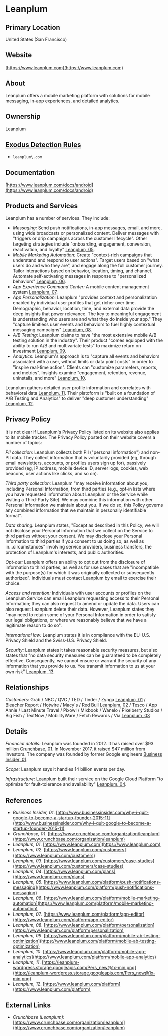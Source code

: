 # Leanplum

## Primary Location
United States (San Francisco)

## Website
[https://www.leanplum.com](https://www.leanplum.com)

## About
Leanplum offers a mobile marketing platform with solutions for mobile messaging, in-app experiences, and detailed analytics.

## Ownership
Leanplum

## [Exodus Detection Rules](https://exodus-privacy.eu.org)
* `leanplum\.com`

## Documentation
[https://www.leanplum.com/docs/android](https://www.leanplum.com/docs/android)

## Products and Services
Leanplum has a number of services. They include:

* _Messaging:_ Send push notifications, in-app messages, email, and more, using wide broadcasts or personalized content. Deliver messages with "triggers or drip campaigns across the customer lifecycle". Other targeting strategies include "onboarding, engagement, conversion, reactivation, and loyalty" [Leanplum, 05](https://www.leanplum.com/platform/push-notifications-messaging).
* _Mobile Marketing Automation:_ Create "context-rich campaigns that understand and respond to user actions". Target users based on "what users do and who they are", and engage along the full customer journey. Tailor interactions based on behavior, location, timing, and channel. Automate self-activating messages in response to "personalized behaviors" [Leanplum, 06](https://www.leanplum.com/platform/mobile-marketing-automation).
* _App Experience Command Center:_ A mobile content management system [Leanplum, 07](https://www.leanplum.com/platform/app-editor).
* _App Personalization:_ Leanplum "provides context and personalization enabled by individual user profiles that get richer over time. Demographic, behavior, location, time, and external data provide the deep insights that power relevance. The key to meaningful engagement is understanding who users are and what they do inside your app." They "capture limitless user events and behaviors to fuel highly contextual messaging campaigns" [Leanplum, 08](https://www.leanplum.com/platform/personalization).
* _A/B Testing:_ Leanplum claims to have "the most extensive mobile A/B testing solution in the industry". Their product "comes equipped with the ability to run A/B and multivariate tests" to maximize return on investment [Leanplum, 09](https://www.leanplum.com/platform/mobile-ab-testing-optimization).
* _Analytics:_ Leanplum's approach is to "capture all events and behaviors associated with a user, without limits or data point costs" in order to "inspire real-time action". Clients can "customize parameters, reports, and metrics". Insights examine "engagement, retention, revenue, uninstalls, and more" [Leanplum, 10](https://www.leanplum.com/platform/mobile-app-analytics).

Leanplum gathers detailed user profile information and correlates with behavioral data [Leanplum, 11](https://leanplum-wordpress.storage.googleapis.com/Pers_new@1x-min.png). Their platoform is "built on a foundation of A/B Testing and Analytics" to deliver "deep customer understanding" [Leanplum, 12](https://www.leanplum.com/platform).

## Privacy Policy
It is not clear if Leanplum's Privacy Policy listed on its website also applies to its mobile tracker. The Privacy Policy posted on their website covers a number of topics:

_PII collection:_ Leanplum collects both PII ("personal information") and non-PII data. They collect information that is voluntarily provided (eg, through email newsletters, accounts, or profiles users sign up for), passively provided (eg, IP address, mobile device ID, server logs, cookies, web beacons, user actions like clicks, and so on).

_Third party collection:_ Leanplum "may receive information about you, including Personal Information, from third parties (e.g., opt-in lists where you have requested information about Leanplum or the Service while visiting a Third-Party Site). We may combine this information with other Personal Information we maintain about you. If we do so, this Policy governs any combined information that we maintain in personally identifiable format".

_Data sharing:_ Leanplum states, "Except as described in this Policy, we will not disclose your Personal Information that we collect on the Service to third parties without your consent. We may disclose your Personal Information to third parties if you consent to us doing so, as well as in...circumstances" involving service providers, business transfers, the protection of Leanplum's interests, and public authorities.

_Opt-out:_ Leanplum offers an ability to opt out from the disclosure of information to third parties, as well as for use cases that are "incompatible with the purpose(s) for which it was originally collected or subsequently authorized". Individuals must contact Leanplum by email to exercise their choice.

_Access and retention:_ Individuals with user accounts or profiles on the Leanplum Service can email Leanplum requesting access to their Personal Information; they can also request to amend or update the data. Users can also request Leanplum delete their data. However, Leanplum states they "may need to retain some of your Personal Information in order to satisfy our legal obligations, or where we reasonably believe that we have a legitimate reason to do so".

_International law:_ Leanplum states it is in compliance with the EU-U.S. Privacy Shield and the Swiss-U.S. Privacy Shield.

_Security:_ Leanplum states it takes reasonable security measures, but also states that "no data security measures can be guaranteed to be completely effective. Consequently, we cannot ensure or warrant the security of any information that you provide to us. You transmit information to us at your own risk" [Leanplum, 13](https://www.leanplum.com/privacy).

## Relationships
_Customers:_ Grab / NBC / QVC / TED / Tinder / Zynga [Leanplum, 01](https://www.leanplum.com) / Bleacher Report / Hotwire / Macy's / Red Bull [Leanplum, 02](https://www.leanplum.com/customers) / Tesco / App Annie / Last Minute Travel / Pixowl / Mixbook / Wanelo / Pixelberry Studios / Big Fish / TextNow / MobilityWare / Fetch Rewards / Via [Leanplum, 03](https://www.leanplum.com/customers/case-studies)

## Details
_Financial details:_ Leanplum was founded in 2012. It has raised over $93 million [Crunchbase, 01](https://www.crunchbase.com/organization/leanplum). In November 2017, it raised $47 million from investors. The company was founded by former Google engineers [Business Insider, 01](http://www.businessinsider.com/why-i-quit-google-to-become-a-startup-founder-2015-11).  

_Scope:_ Leanplum says it handles 14 billion events per day.  

_Infrastructure:_ Leanplum built their service on the Google Cloud Platform "to optimize for fault-tolerance and availability" [Leanplum, 04](https://www.leanplum.com/plans).

## References
* _Business Insider, 01_. [http://www.businessinsider.com/why-i-quit-google-to-become-a-startup-founder-2015-11](http://www.businessinsider.com/why-i-quit-google-to-become-a-startup-founder-2015-11)  
* _Crunchbase, 01_. [https://www.crunchbase.com/organization/leanplum](https://www.crunchbase.com/organization/leanplum)  
* _Leanplum, 01_. [https://www.leanplum.com](https://www.leanplum.com)  
* _Leanplum, 02_. [https://www.leanplum.com/customers](https://www.leanplum.com/customers)  
* _Leanplum, 03_. [https://www.leanplum.com/customers/case-studies](https://www.leanplum.com/customers/case-studies)  
* _Leanplum, 04_. [https://www.leanplum.com/plans](https://www.leanplum.com/plans)  
* _Leanplum, 05_. [https://www.leanplum.com/platform/push-notifications-messaging](https://www.leanplum.com/platform/push-notifications-messaging)  
* _Leanplum, 06_. [https://www.leanplum.com/platform/mobile-marketing-automation](https://www.leanplum.com/platform/mobile-marketing-automation)
* _Leanplum, 07_. [https://www.leanplum.com/platform/app-editor](https://www.leanplum.com/platform/app-editor)  
* _Leanplum, 08_. [https://www.leanplum.com/platform/personalization](https://www.leanplum.com/platform/personalization)  
* _Leanplum, 09_. [https://www.leanplum.com/platform/mobile-ab-testing-optimization](https://www.leanplum.com/platform/mobile-ab-testing-optimization)  
* _Leanplum, 10_. [https://www.leanplum.com/platform/mobile-app-analytics](https://www.leanplum.com/platform/mobile-app-analytics)  
* _Leanplum, 11_. [https://leanplum-wordpress.storage.googleapis.com/Pers_new@1x-min.png](https://leanplum-wordpress.storage.googleapis.com/Pers_new@1x-min.png)  
* _Leanplum, 12_. [https://www.leanplum.com/platform](https://www.leanplum.com/platform)

## External Links
* _Crunchbase (Leanplum)_: [https://www.crunchbase.com/organization/leanplum](https://www.crunchbase.com/organization/leanplum)
